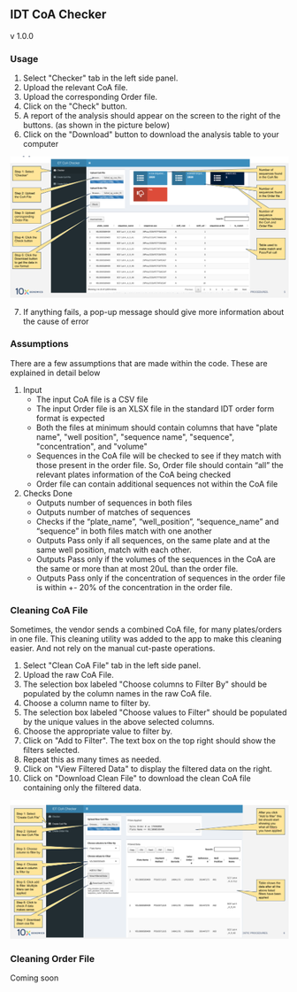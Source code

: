 IDT CoA Checker 
----------
v 1.0.0

### Usage

1. Select "Checker" tab in the left side panel.
2. Upload the relevant CoA file.
3. Upload the corresponding Order file.
4. Click on the "Check" button.
5. A report of the analysis should appear on the screen to the right of the buttons. (as shown in the picture below)
6. Click on the "Download" button to download the analysis table to your computer

![Check](img/check_coa.png)

7. If anything fails, a pop-up message should give more information about the cause of error

### Assumptions

There are a few assumptions that are made within the code. These are explained in detail below

1. Input
    * The input CoA file is a CSV file
    * The input Order file is an XLSX file in the standard IDT order form format is expected
    * Both the files at minimum should contain columns that have "plate name", "well position", "sequence name", "sequence", "concentration", and "volume"
    * Sequences in the CoA file will be checked to see if they match with those present in the order file. So, Order file should contain “all” the relevant plates information of the CoA being checked
    * Order file can contain additional sequences not within the CoA file
2. Checks Done
    * Outputs number of sequences in both files
    * Outputs number of matches of sequences
    * Checks if the “plate_name”, “well_position”, “sequence_name” and “sequence” in both files match with one another
    * Outputs Pass only if all sequences, on the same plate and at the same well position, match with each other.
    * Outputs Pass only if the volumes of the sequences in the CoA are the same or more than at most 20uL than the order file.
    * Outputs Pass only if the concentration of sequences in the order file is within +- 20% of the concentration in the order file.

### Cleaning CoA File

Sometimes, the vendor sends a combined CoA file, for many plates/orders in one file. This cleaning utility was added to the app to make this cleaning easier. And not rely on the manual cut-paste operations.

1. Select "Clean CoA File" tab in the left side panel.
2. Upload the raw CoA File.
3. The selection box labeled "Choose columns to Filter By" should be populated by the column names in the raw CoA file.
4. Choose a column name to filter by.
5. The selection box labeled "Choose values to Filter" should be populated by the unique values in the above selected columns.
6. Choose the appropriate value to filter by.
7. Click on "Add to Filter". The text box on the top right should show the filters selected.
8. Repeat this as many times as needed.
9. Click on "View Filtered Data" to display the filtered data on the right.
10. Click on "Download Clean File" to download the clean CoA file containing only the filtered data.

![Clean_CoA](img/clean_coa.png)

### Cleaning Order File

Coming soon